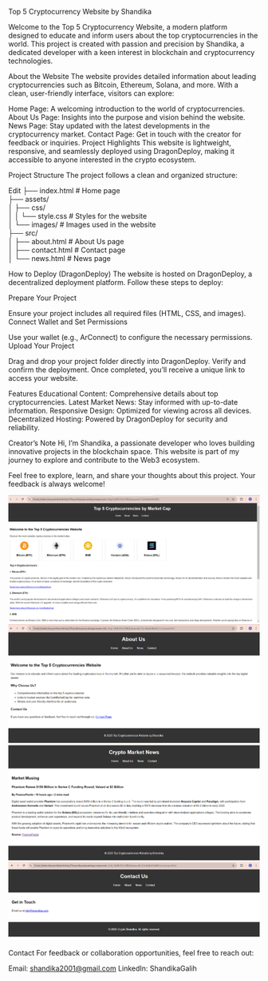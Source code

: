 Top 5 Cryptocurrency Website by Shandika

Welcome to the Top 5 Cryptocurrency Website, a modern platform designed to educate and inform users about the top cryptocurrencies in the world. This project is created with passion and precision by Shandika, a dedicated developer with a keen interest in blockchain and cryptocurrency technologies.

About the Website
The website provides detailed information about leading cryptocurrencies such as Bitcoin, Ethereum, Solana, and more. With a clean, user-friendly interface, visitors can explore:

Home Page: A welcoming introduction to the world of cryptocurrencies.
About Us Page: Insights into the purpose and vision behind the website.
News Page: Stay updated with the latest developments in the cryptocurrency market.
Contact Page: Get in touch with the creator for feedback or inquiries.
Project Highlights
This website is lightweight, responsive, and seamlessly deployed using DragonDeploy, making it accessible to anyone interested in the crypto ecosystem.

Project Structure
The project follows a clean and organized structure:

Edit
├── index.html # Home page  
├── assets/  
│ ├── css/  
│ │ └── style.css # Styles for the website  
│ └── images/ # Images used in the website  
├── src/  
│ ├── about.html # About Us page  
│ ├── contact.html # Contact page  
│ └── news.html # News page

How to Deploy (DragonDeploy)
The website is hosted on DragonDeploy, a decentralized deployment platform. Follow these steps to deploy:

Prepare Your Project

Ensure your project includes all required files (HTML, CSS, and images).
Connect Wallet and Set Permissions

Use your wallet (e.g., ArConnect) to configure the necessary permissions.
Upload Your Project

Drag and drop your project folder directly into DragonDeploy.
Verify and confirm the deployment.
Once completed, you’ll receive a unique link to access your website.

Features
Educational Content: Comprehensive details about top cryptocurrencies.
Latest Market News: Stay informed with up-to-date information.
Responsive Design: Optimized for viewing across all devices.
Decentralized Hosting: Powered by DragonDeploy for security and reliability.

Creator’s Note
Hi, I’m Shandika, a passionate developer who loves building innovative projects in the blockchain space. This website is part of my journey to explore and contribute to the Web3 ecosystem.

Feel free to explore, learn, and share your thoughts about this project. Your feedback is always welcome!

![alt text](image.png)
![alt text](image-1.png)
![alt text](image-2.png)
![alt text](image-3.png)

Contact
For feedback or collaboration opportunities, feel free to reach out:

Email: shandika2001@gmail.com
LinkedIn: ShandikaGalih
